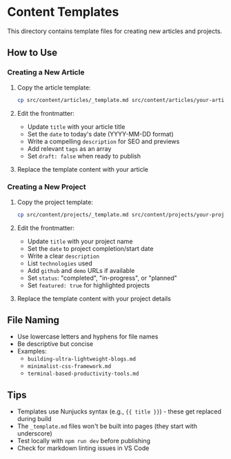 # Content Templates

This directory contains template files for creating new articles and projects.

## How to Use

### Creating a New Article

1. Copy the article template:

   ```bash
   cp src/content/articles/_template.md src/content/articles/your-article-name.md
   ```

2. Edit the frontmatter:
   - Update `title` with your article title
   - Set the `date` to today's date (YYYY-MM-DD format)
   - Write a compelling `description` for SEO and previews
   - Add relevant `tags` as an array
   - Set `draft: false` when ready to publish

3. Replace the template content with your article

### Creating a New Project

1. Copy the project template:

   ```bash
   cp src/content/projects/_template.md src/content/projects/your-project-name.md
   ```

2. Edit the frontmatter:
   - Update `title` with your project name
   - Set the `date` to project completion/start date
   - Write a clear `description`
   - List `technologies` used
   - Add `github` and `demo` URLs if available
   - Set `status`: "completed", "in-progress", or "planned"
   - Set `featured: true` for highlighted projects

3. Replace the template content with your project details

## File Naming

- Use lowercase letters and hyphens for file names
- Be descriptive but concise
- Examples:
  - `building-ultra-lightweight-blogs.md`
  - `minimalist-css-framework.md`
  - `terminal-based-productivity-tools.md`

## Tips

- Templates use Nunjucks syntax (e.g., `{{ title }}`) - these get replaced during build
- The `_template.md` files won't be built into pages (they start with underscore)
- Test locally with `npm run dev` before publishing
- Check for markdown linting issues in VS Code